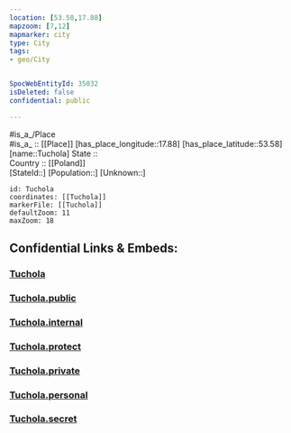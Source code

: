 ```yaml
---
location: [53.58,17.88] 
mapzoom: [7,12] 
mapmarker: city 
type: City
tags:
- geo/City


SpocWebEntityId: 35032
isDeleted: false
confidential: public

---
```

#is_a_/Place  
#is_a_ :: [[Place]] 
[has_place_longitude::17.88] 
[has_place_latitude::53.58] 
[name::Tuchola] 
State ::  
Country :: [[Poland]]  
[StateId::] 
[Population::] 
[Unknown::] 


```leaflet
id: Tuchola
coordinates: [[Tuchola]] 
markerFile: [[Tuchola]] 
defaultZoom: 11 
maxZoom: 18
```


## Confidential Links & Embeds: 

### [Tuchola](/_Standards/Earth/Continent/Europe/Europe~East/Poland/Provinces~Poland/Kuyavian-Pomeranian/City/Tuchola.md) 

### [Tuchola.public](/_public/Earth/Continent/Europe/Europe~East/Poland/Provinces~Poland/Kuyavian-Pomeranian/City/Tuchola.public.md) 

### [Tuchola.internal](/_internal/Earth/Continent/Europe/Europe~East/Poland/Provinces~Poland/Kuyavian-Pomeranian/City/Tuchola.internal.md) 

### [Tuchola.protect](/_protect/Earth/Continent/Europe/Europe~East/Poland/Provinces~Poland/Kuyavian-Pomeranian/City/Tuchola.protect.md) 

### [Tuchola.private](/_private/Earth/Continent/Europe/Europe~East/Poland/Provinces~Poland/Kuyavian-Pomeranian/City/Tuchola.private.md) 

### [Tuchola.personal](/_personal/Earth/Continent/Europe/Europe~East/Poland/Provinces~Poland/Kuyavian-Pomeranian/City/Tuchola.personal.md) 

### [Tuchola.secret](/_secret/Earth/Continent/Europe/Europe~East/Poland/Provinces~Poland/Kuyavian-Pomeranian/City/Tuchola.secret.md)

